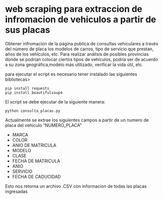 # web scraping para extraccion de infromacion de vehiculos a partir de sus placas

Obtener infromacion de la página publica de consultas vehiculares a través del número de placa los modelos de carros,
tipo de servicio que prestan, años de los vehículos, etc. Para realizar análisis de posibles provincias donde se podrían colocar ciertos tipos de vehículos,
podría ser de acuerdo a su zona geográfica,modelo más utilizado, verificar la vida útil, etc.

para ejecutar el script es necesario tener instalado las siguientes bibliotecas>

```
pip install requests
pip install beautifulsoup4
```

El script se debe ejecutar de la siguiente manera:

```
python consulta_placas.py
```

Actualmente se extrae los siguientes campos a partir de un numero de placa del vehiculo "NUMERO_PLACA"
- MARCA
- COLOR
- ANIO DE MATRICULA
- MODELO
- CLASE
- FECHA DE MATRICULA
- ANIO
- SERVICIO
- FECHA DE CADUCIDAD

Esto nos retorna un archivo .CSV con informacion de todas las placas ingresadas

